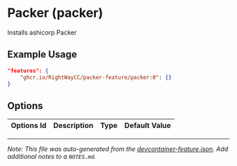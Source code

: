 
# Packer (packer)

Installs ashicorp Packer

## Example Usage

```json
"features": {
    "ghcr.io/RightWayCC/packer-feature/packer:0": {}
}
```

## Options

| Options Id | Description | Type | Default Value |
|-----|-----|-----|-----|




---

_Note: This file was auto-generated from the [devcontainer-feature.json](https://github.com/RightWayCC/packer-feature/blob/main/src/packer/devcontainer-feature.json).  Add additional notes to a `NOTES.md`._
